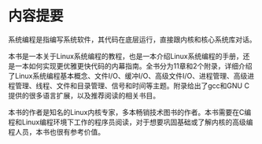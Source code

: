 # 内容提要

系统编程是指编写系统软件，其代码在底层运行，直接跟内核和核心系统库对话。

本书是一本关于Linux系统编程的教程，也是一本介绍Linux系统编程的手册，还是一本如何实现更优雅更快代码的内幕指南。全书分为11章和2个附录，详细介绍了Linux系统编程基本概念、文件I/O、缓冲I/O、高级文件I/O、进程管理、高级进程管理、线程、文件和目录管理、信号和时间等主题。附录给出了gcc和GNU C提供的很多语言扩展，以及推荐阅读的相关书目。

本书的作者是知名的Linux内核专家，多本畅销技术图书的作者。本书需要在C编程和Linux编程环境下工作的程序员阅读，对于想要巩固基础或了解内核的高级编程人员，本书也很有参考价值。



